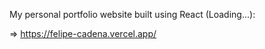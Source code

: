 My personal portfolio website built using React (Loading...):

=> https://felipe-cadena.vercel.app/
